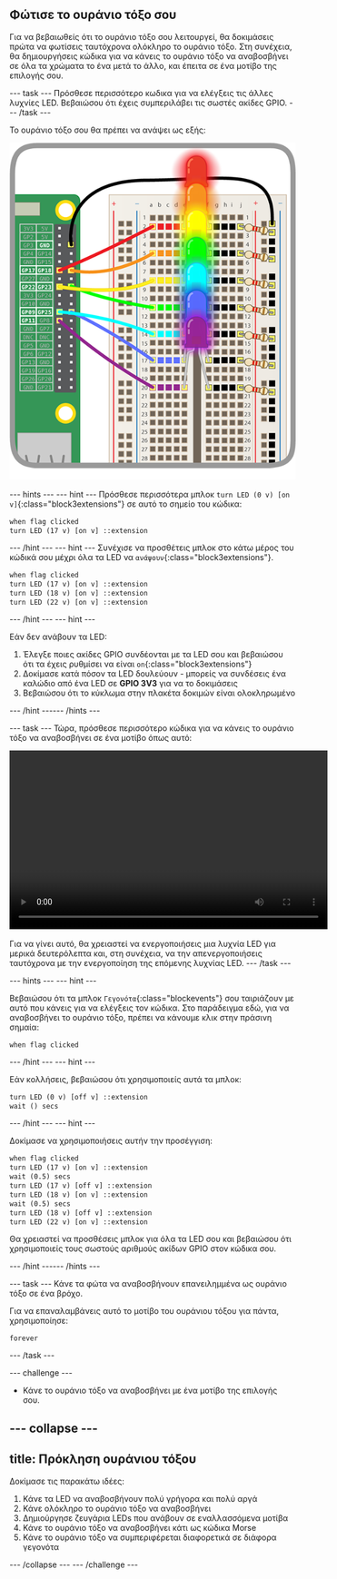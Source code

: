 ## Φώτισε το ουράνιο τόξο σου

Για να βεβαιωθείς ότι το ουράνιο τόξο σου λειτουργεί, θα δοκιμάσεις πρώτα να φωτίσεις ταυτόχρονα ολόκληρο το ουράνιο τόξο. Στη συνέχεια, θα δημιουργήσεις κώδικα για να κάνεις το ουράνιο τόξο να αναβοσβήνει σε όλα τα χρώματα το ένα μετά το άλλο, και έπειτα σε ένα μοτίβο της επιλογής σου.

--- task --- Πρόσθεσε περισσότερο κωδικα για να ελέγξεις τις άλλες λυχνίες LED. Βεβαιώσου ότι έχεις συμπεριλάβει τις σωστές ακίδες GPIO. --- /task ---

Το ουράνιο τόξο σου θα πρέπει να ανάψει ως εξής:

![Αναμμένο Ουράνιο Τόξο](images/rainbowlit.png)

--- hints ---
 --- hint --- Πρόσθεσε περισσότερα μπλοκ `turn LED (0 v) [on v]`{:class="block3extensions"} σε αυτό το σημείο του κώδικα:

```blocks3
when flag clicked
turn LED (17 v) [on v] ::extension
```

--- /hint --- --- hint --- Συνέχισε να προσθέτεις μπλοκ στο κάτω μέρος του κώδικά σου μέχρι όλα τα LED να `ανάψουν`{:class="block3extensions"}.

```blocks3
when flag clicked
turn LED (17 v) [on v] ::extension
turn LED (18 v) [on v] ::extension
turn LED (22 v) [on v] ::extension
```

--- /hint --- --- hint ---

Εάν δεν ανάβουν τα LED:

1) Έλεγξε ποιες ακίδες GPIO συνδέονται με τα LED σου και βεβαιώσου ότι τα έχεις ρυθμίσει να είναι `on`{:class="block3extensions"} 
2) Δοκίμασε κατά πόσον τα LED δουλεύουν - μπορείς να συνδέσεις ένα καλώδιο από ένα LED σε **GPIO 3V3** για να το δοκιμάσεις 
3) Βεβαιώσου ότι το κύκλωμα στην πλακέτα δοκιμών είναι ολοκληρωμένο

--- /hint ------ /hints ---

--- task --- Τώρα, πρόσθεσε περισσότερο κώδικα για να κάνεις το ουράνιο τόξο να αναβοσβήνει σε ένα μοτίβο όπως αυτό:

<video width="560" height="315" controls> <source src="resources/Scratch-GPIO-Pathways-5.mp4" type="video/mp4"> Το πρόγραμμα περιήγησής σου δεν υποστηρίζει ετικέτες βίντεο, επομένως δοκίμασε το Firefox ή το Chrome. </video> 

Για να γίνει αυτό, θα χρειαστεί να ενεργοποιήσεις μια λυχνία LED για μερικά δευτερόλεπτα και, στη συνέχεια, να την απενεργοποιήσεις ταυτόχρονα με την ενεργοποίηση της επόμενης λυχνίας LED. --- /task ---

--- hints ---
 --- hint ---

Βεβαιώσου ότι τα μπλοκ `Γεγονότα`{:class="blockevents"} σου ταιριάζουν με αυτό που κάνεις για να ελέγξεις τον κώδικα. Στο παράδειγμα εδώ, για να αναβοσβήνει το ουράνιο τόξο, πρέπει να κάνουμε κλικ στην πράσινη σημαία:

```blocks3
when flag clicked
```

--- /hint --- --- hint ---

Εάν κολλήσεις, βεβαιώσου ότι χρησιμοποιείς αυτά τα μπλοκ:

```blocks3
turn LED (0 v) [off v] ::extension
wait () secs
```

--- /hint --- --- hint ---

Δοκίμασε να χρησιμοποιήσεις αυτήν την προσέγγιση:

```blocks3
when flag clicked
turn LED (17 v) [on v] ::extension
wait (0.5) secs
turn LED (17 v) [off v] ::extension
turn LED (18 v) [on v] ::extension
wait (0.5) secs
turn LED (18 v) [off v] ::extension
turn LED (22 v) [on v] ::extension
```

Θα χρειαστεί να προσθέσεις μπλοκ για όλα τα LED σου και βεβαιώσου ότι χρησιμοποιείς τους σωστούς αριθμούς ακίδων GPIO στον κώδικα σου.

--- /hint ------ /hints ---

--- task --- Κάνε τα φώτα να αναβοσβήνουν επανειλημμένα ως ουράνιο τόξο σε ένα βρόχο.

Για να επαναλαμβάνεις αυτό το μοτίβο του ουράνιου τόξου για πάντα, χρησιμοποίησε:

```blocks3
forever
```

--- /task ---

--- challenge ---

+ Κάνε το ουράνιο τόξο να αναβοσβήνει με ένα μοτίβο της επιλογής σου.

--- collapse ---
---
title: Πρόκληση ουράνιου τόξου
---

Δοκίμασε τις παρακάτω ιδέες:

 1) Κάνε τα LED να αναβοσβήνουν πολύ γρήγορα και πολύ αργά 
 2) Κάνε ολόκληρο το ουράνιο τόξο να αναβοσβήνει 
 3) Δημιούργησε ζευγάρια LEDs που ανάβουν σε εναλλασσόμενα μοτίβα 
 4) Κάνε το ουράνιο τόξο να αναβοσβήνει κάτι ως κώδικα Morse 
 5) Κάνε το ουράνιο τόξο να συμπεριφέρεται διαφορετικά σε διάφορα γεγονότα

--- /collapse --- --- /challenge ---